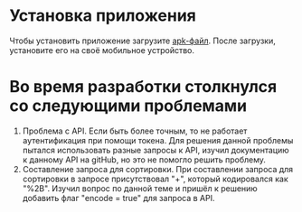 # Установка приложения
Чтобы установить приложение загрузите [apk-файл](https://github.com/Vpyc/AvitoTask/releases/download/v1.0.1/AvitoTask.apk). После загрузки, установите его на своё мобильное устройство.

# Во время разработки столкнулся со следующими проблемами
1. Проблема с API. Если быть более точным, то не работает аутентификация при помощи токена. Для решения данной проблемы пытался использовать разные запросы к API, изучил документацию к данному API на gitHub, но это не помогло решить проблему.
2. Составление запроса для сортировки. При составлении запроса для сортировки в запросе присутствовал "+", который кодировался как "%2B". Изучил вопрос по данной теме и пришёл к решению добавить флаг "encode = true" для запроса в API.
